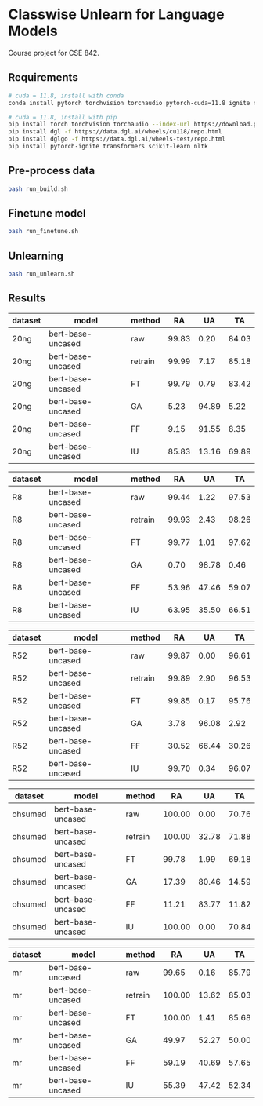 # Classwise Unlearn for Language Models
Course project for CSE 842.

## Requirements
<!-- [PyTorch](https://pytorch.org/get-started/locally/) [DGL](https://www.dgl.ai/pages/start.html) [PyTorch-Ignite](https://pytorch-ignite.ai/how-to-guides/01-installation/) [Transformer](https://huggingface.co/transformers/v4.2.2/installation.html) -->
```bash
# cuda = 11.8, install with conda
conda install pytorch torchvision torchaudio pytorch-cuda=11.8 ignite nltk scikit-learn dgl transformers -c pytorch -c nvidia -c dglteam/label/cu118 -c huggingface
```
```bash
# cuda = 11.8, install with pip
pip install torch torchvision torchaudio --index-url https://download.pytorch.org/whl/cu118
pip install dgl -f https://data.dgl.ai/wheels/cu118/repo.html
pip install dglgo -f https://data.dgl.ai/wheels-test/repo.html
pip install pytorch-ignite transformers scikit-learn nltk
```

## Pre-process data

```bash
bash run_build.sh
```

## Finetune model

```bash
bash run_finetune.sh
```

## Unlearning

```bash
bash run_unlearn.sh
```

## Results
 | dataset | model | method | RA | UA | TA | 
 | --- | --- | --- | --- | --- | --- | 
 | 20ng | bert-base-uncased | raw | 99.83 | 0.20 | 84.03 | 
 | 20ng | bert-base-uncased | retrain | 99.99 | 7.17 | 85.18 | 
 | 20ng | bert-base-uncased | FT | 99.79 | 0.79 | 83.42 | 
 | 20ng | bert-base-uncased | GA | 5.23 | 94.89 | 5.22 | 
 | 20ng | bert-base-uncased | FF | 9.15 | 91.55 | 8.35 | 
 | 20ng | bert-base-uncased | IU | 85.83 | 13.16 | 69.89 | 

 | dataset | model | method | RA | UA | TA | 
 | --- | --- | --- | --- | --- | --- | 
 | R8 | bert-base-uncased | raw | 99.44 | 1.22 | 97.53 | 
 | R8 | bert-base-uncased | retrain | 99.93 | 2.43 | 98.26 | 
 | R8 | bert-base-uncased | FT | 99.77 | 1.01 | 97.62 | 
 | R8 | bert-base-uncased | GA | 0.70 | 98.78 | 0.46 | 
 | R8 | bert-base-uncased | FF | 53.96 | 47.46 | 59.07 | 
 | R8 | bert-base-uncased | IU | 63.95 | 35.50 | 66.51 | 

 | dataset | model | method | RA | UA | TA | 
 | --- | --- | --- | --- | --- | --- | 
 | R52 | bert-base-uncased | raw | 99.87 | 0.00 | 96.61 | 
 | R52 | bert-base-uncased | retrain | 99.89 | 2.90 | 96.53 | 
 | R52 | bert-base-uncased | FT | 99.85 | 0.17 | 95.76 | 
 | R52 | bert-base-uncased | GA | 3.78 | 96.08 | 2.92 | 
 | R52 | bert-base-uncased | FF | 30.52 | 66.44 | 30.26 | 
 | R52 | bert-base-uncased | IU | 99.70 | 0.34 | 96.07 | 

 | dataset | model | method | RA | UA | TA | 
 | --- | --- | --- | --- | --- | --- | 
 | ohsumed | bert-base-uncased | raw | 100.00 | 0.00 | 70.76 | 
 | ohsumed | bert-base-uncased | retrain | 100.00 | 32.78 | 71.88 | 
 | ohsumed | bert-base-uncased | FT | 99.78 | 1.99 | 69.18 | 
 | ohsumed | bert-base-uncased | GA | 17.39 | 80.46 | 14.59 | 
 | ohsumed | bert-base-uncased | FF | 11.21 | 83.77 | 11.82 | 
 | ohsumed | bert-base-uncased | IU | 100.00 | 0.00 | 70.84 | 

 | dataset | model | method | RA | UA | TA | 
 | --- | --- | --- | --- | --- | --- | 
 | mr | bert-base-uncased | raw | 99.65 | 0.16 | 85.79 | 
 | mr | bert-base-uncased | retrain | 100.00 | 13.62 | 85.03 | 
 | mr | bert-base-uncased | FT | 100.00 | 1.41 | 85.68 | 
 | mr | bert-base-uncased | GA | 49.97 | 52.27 | 50.00 | 
 | mr | bert-base-uncased | FF | 59.19 | 40.69 | 57.65 | 
 | mr | bert-base-uncased | IU | 55.39 | 47.42 | 52.34 | 

